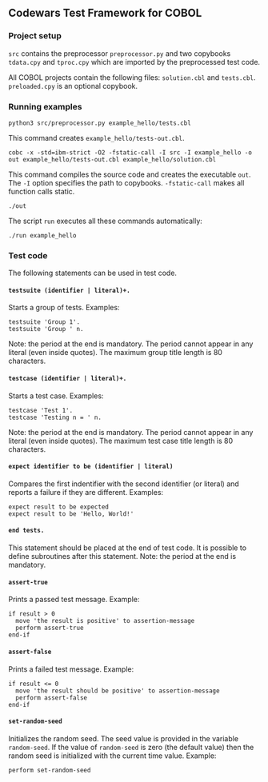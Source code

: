 ## Codewars Test Framework for COBOL

### Project setup

`src` contains the preprocessor `preprocessor.py` and two copybooks `tdata.cpy` and `tproc.cpy` which are imported by the preprocessed test code.

All COBOL projects contain the following files: `solution.cbl` and `tests.cbl`. `preloaded.cpy` is an optional copybook.

### Running examples

```
python3 src/preprocessor.py example_hello/tests.cbl
```

This command creates `example_hello/tests-out.cbl`.

```
cobc -x -std=ibm-strict -O2 -fstatic-call -I src -I example_hello -o out example_hello/tests-out.cbl example_hello/solution.cbl
```

This command compiles the source code and creates the executable `out`. The `-I` option specifies the path to copybooks. `-fstatic-call` makes all function calls static.

```
./out
```

The script `run` executes all these commands automatically:
```
./run example_hello
```

### Test code

The following statements can be used in test code.

#### `testsuite (identifier | literal)+.`
Starts a group of tests. Examples:
```
testsuite 'Group 1'.
testsuite 'Group ' n.
```
Note: the period at the end is mandatory. The period cannot appear in any literal (even inside quotes). The maximum group title length is 80 characters.

#### `testcase (identifier | literal)+.`
Starts a test case. Examples:
```
testcase 'Test 1'.
testcase 'Testing n = ' n.
```
Note: the period at the end is mandatory. The period cannot appear in any literal (even inside quotes). The maximum test case title length is 80 characters.

#### `expect identifier to be (identifier | literal)`
Compares the first indentifier with the second identifier (or literal) and reports a failure if they are different. Examples:
```
expect result to be expected
expect result to be 'Hello, World!'
```

#### `end tests.`
This statement should be placed at the end of test code. It is possible to define subroutines after this statement. Note: the period at the end is mandatory.

#### `assert-true`
Prints a passed test message. Example:
```cobol
if result > 0
  move 'the result is positive' to assertion-message
  perform assert-true
end-if
```

#### `assert-false`
Prints a failed test message. Example:
```cobol
if result <= 0
  move 'the result should be positive' to assertion-message
  perform assert-false
end-if
```

#### `set-random-seed`
Initializes the random seed. The seed value is provided in the variable `random-seed`. If the value of `random-seed` is zero (the default value) then the random seed is initialized with the current time value. Example:
```
perform set-random-seed
```
